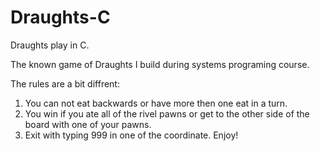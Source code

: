 # Draughts-C
Draughts play in C.

The known game of Draughts I build during systems programing course.

The rules are a bit diffrent:
1) You can not eat backwards or have more then one eat in a turn.
2) You win if you ate all of the rivel pawns or get to the other side of the board with one of your pawns.
3) Exit with typing 999 in one of the coordinate.
Enjoy!
